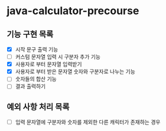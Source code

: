 # java-calculator-precourse

## 기능 구현 목록
- [X] 시작 문구 출력 기능
- [ ] 커스텀 문자열 입력 시 구분자 추가 기능
- [x] 사용자로 부터 문자열 입력받기
- [X] 사용자로 부터 받은 문자열 숫자와 구분자로 나누는 기능
- [ ] 숫자들의 합산 기능
- [ ] 결과 출력하기

## 예외 사항 처리 목록
- [ ] 입력 문자열에 구분자와 숫자를 제외한 다른 캐릭터가 존재하는 경우